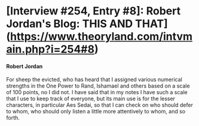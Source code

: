 # [Interview #254, Entry #8]: Robert Jordan's Blog: THIS AND THAT](https://www.theoryland.com/intvmain.php?i=254#8)

#### Robert Jordan

For sheep the evicted, who has heard that I assigned various numerical strengths in the One Power to Rand, Ishamael and others based on a scale of 100 points, no I did not. I have said that in my notes I have such a scale that I use to keep track of everyone, but its main use is for the lesser characters, in particular Aes Sedai, so that I can check on who should defer to whom, who should only listen a little more attentively to whom, and so forth.

